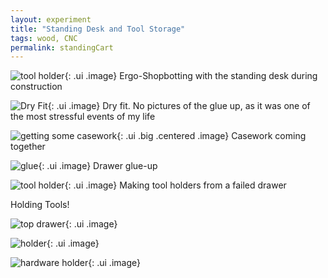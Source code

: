 ```yaml
---
layout: experiment 
title: "Standing Desk and Tool Storage" 
tags: wood, CNC 
permalink: standingCart 
---
```


![tool holder](https://farm1.staticflickr.com/693/31685720152_89e620f5ac_b.jpg "holding the toolholder"){: .ui .image}
Ergo-Shopbotting with the standing desk during construction

![Dry Fit](https://farm1.staticflickr.com/426/30992334754_b89a569b32_b.jpg "dry"){: .ui .image}
Dry fit. No pictures of the glue up, as it was one of the most stressful events of my life 

![getting some casework](https://farm6.staticflickr.com/5596/30992343634_28ea1839e2_b.jpg "casework"){: .ui .big .centered .image}
Casework coming together

![glue](https://farm1.staticflickr.com/445/31832705545_373c8df82e_b.jpg "drawer glue-up"){: .ui .image}
Drawer glue-up

![tool holder](https://farm1.staticflickr.com/501/31832720465_e8bc5cfcb8_b.jpg "holding the toolholder"){: .ui .image}
Making tool holders from a failed drawer

Holding Tools!

![top drawer](https://farm5.staticflickr.com/4476/26200089479_bf47b2a2ea_b.jpg){: .ui .image}

![holder](https://farm1.staticflickr.com/737/32465117165_1e0e453027_b.jpg "holding the tools"){: .ui .image}

![hardware holder](https://farm1.staticflickr.com/681/32086939510_e4dfeaba54_b.jpg "holding hardware"){: .ui .image}

